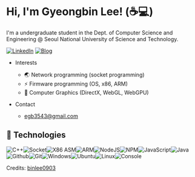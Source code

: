 # Hi, I'm Gyeongbin Lee! (☕💻)

I'm a undergraduate student in the Dept. of Computer Science and Engineering @ Seoul National University of Science and Technology.

 [![LinkedIn](https://img.shields.io/badge/linkedin-%230077B5.svg?&style=for-the-badge&logo=linkedin&logoColor=white)](https://www.linkedin.com/in/gyeoungbin-lee-90baba250/) [![Blog](https://img.shields.io/badge/DEV-%23000000.svg?&style=for-the-badge&logo=dev.to&logoColor=white)](https://www.binlee-blog.com)

- Interests
    - 🌏 Network programming (socket programming)
    - ⚡ Firmware programming (OS, x86, ARM)
    - 👾 Computer Graphics (DirectX, WebGL, WebGPU)

- Contact
	- egb3543@gmail.com

## :wrench: Technologies

![C++](https://img.icons8.com/?size=30&id=40669&format=png&color=000000)![Socket](https://img.icons8.com/?size=30&id=13569&format=png&color=000000)![X86 ASM](https://img.icons8.com/?size=30&id=gVK745a4Vaur&format=png&color=000000)![ARM](https://img.icons8.com/?size=30&id=tD8gGypEfqaX&format=png&color=000000)![NodeJS](https://img.icons8.com/color/30/nodejs.png)![NPM](https://img.icons8.com/color/30/npm.png)![JavaScript](https://img.icons8.com/color/30/javascript.png)![Java](https://img.icons8.com/?size=30&id=Pd2x9GWu9ovX&format=png&color=000000)![Github](https://img.icons8.com/material-outlined/30/github.png)![Git](https://img.icons8.com/color/30/git.png)![Windows](https://img.icons8.com/color/30/windows-10.png)![Ubuntu](https://img.icons8.com/color/30/ubuntu--v1.png)![Linux](https://img.icons8.com/color/30/linux.png)![Console](https://img.icons8.com/color/30/console.png)

Credits: [binlee0903](https://github.com/binlee0903)
